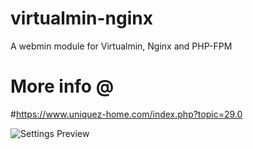 # virtualmin-nginx
A webmin module for Virtualmin, Nginx and PHP-FPM

# More info @
#https://www.uniquez-home.com/index.php?topic=29.0

![Settings Preview](https://i.imgur.com/uDfK87v.png)
